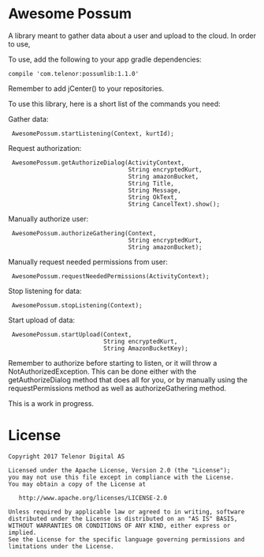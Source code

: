 # Awesome Possum

A library meant to gather data about a user and upload to the cloud. In order to use,

To use, add the following to your app gradle dependencies:

    compile 'com.telenor:possumlib:1.1.0'
    
Remember to add jCenter() to your repositories.

To use this library, here is a short list of the commands you need:

Gather data:

     AwesomePossum.startListening(Context, kurtId);
     
Request authorization:
     
     AwesomePossum.getAuthorizeDialog(ActivityContext,
                                      String encryptedKurt,
                                      String amazonBucket,
                                      String Title, 
                                      String Message,
                                      String OkText,
                                      String CancelText).show();
                                      
Manually authorize user:

     AwesomePossum.authorizeGathering(Context,
                                      String encryptedKurt,
                                      String amazonBucket);

Manually request needed permissions from user:

     AwesomePossum.requestNeededPermissions(ActivityContext);
     
Stop listening for data:

     AwesomePossum.stopListening(Context);
     
Start upload of data:

     AwesomePossum.startUpload(Context,
                               String encryptedKurt,
                               String AmazonBucketKey);

Remember to authorize before starting to listen, or it will throw a NotAuthorizedException.
This can be done either with the getAuthorizeDialog method that does all for you, or by manually
using the requestPermissions method as well as authorizeGathering method.

This is a work in progress.

License
====================

    Copyright 2017 Telenor Digital AS

    Licensed under the Apache License, Version 2.0 (the "License");
    you may not use this file except in compliance with the License.
    You may obtain a copy of the License at

       http://www.apache.org/licenses/LICENSE-2.0

    Unless required by applicable law or agreed to in writing, software
    distributed under the License is distributed on an "AS IS" BASIS,
    WITHOUT WARRANTIES OR CONDITIONS OF ANY KIND, either express or implied.
    See the License for the specific language governing permissions and
    limitations under the License.

